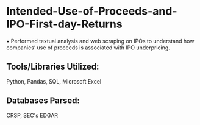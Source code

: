 # Intended-Use-of-Proceeds-and-IPO-First-day-Returns

•	Performed textual analysis and web scraping on IPOs to understand how companies’ use of proceeds is associated with IPO underpricing.

## Tools/Libraries Utilized:
Python, Pandas, SQL, Microsoft Excel

## Databases Parsed:
CRSP, SEC's EDGAR